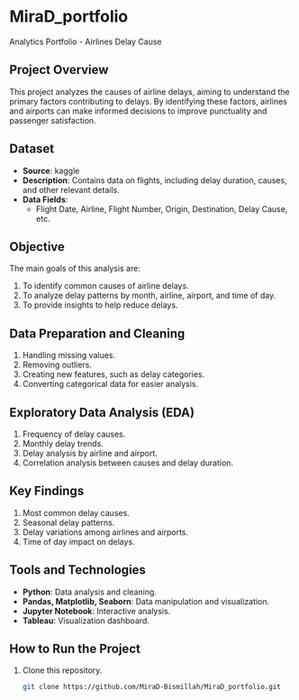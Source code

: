 # MiraD_portfolio
Analytics Portfolio - Airlines Delay Cause

## Project Overview
This project analyzes the causes of airline delays, aiming to understand the primary factors contributing to delays. By identifying these factors, airlines and airports can make informed decisions to improve punctuality and passenger satisfaction.

## Dataset
- **Source**: kaggle
- **Description**: Contains data on flights, including delay duration, causes, and other relevant details.
- **Data Fields**:
  - Flight Date, Airline, Flight Number, Origin, Destination, Delay Cause, etc.

## Objective
The main goals of this analysis are:
1. To identify common causes of airline delays.
2. To analyze delay patterns by month, airline, airport, and time of day.
3. To provide insights to help reduce delays.

## Data Preparation and Cleaning
1. Handling missing values.
2. Removing outliers.
3. Creating new features, such as delay categories.
4. Converting categorical data for easier analysis.

## Exploratory Data Analysis (EDA)
1. Frequency of delay causes.
2. Monthly delay trends.
3. Delay analysis by airline and airport.
4. Correlation analysis between causes and delay duration.

## Key Findings
1. Most common delay causes.
2. Seasonal delay patterns.
3. Delay variations among airlines and airports.
4. Time of day impact on delays.

## Tools and Technologies
- **Python**: Data analysis and cleaning.
- **Pandas, Matplotlib, Seaborn**: Data manipulation and visualization.
- **Jupyter Notebook**: Interactive analysis.
- **Tableau**: Visualization dashboard.

## How to Run the Project
1. Clone this repository.
   ```bash
   git clone https://github.com/MiraD-Bismillah/MiraD_portfolio.git
